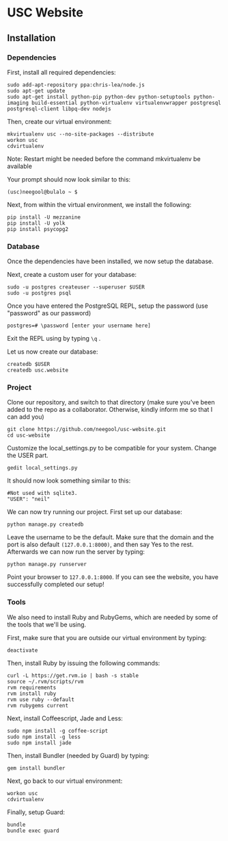 # USC Website

## Installation

### Dependencies

First, install all required dependencies:
```
sudo add-apt-repository ppa:chris-lea/node.js
sudo apt-get update
sudo apt-get install python-pip python-dev python-setuptools python-imaging build-essential python-virtualenv virtualenvwrapper postgresql postgresql-client libpq-dev nodejs 
```

Then, create our virtual environment:
```
mkvirtualenv usc --no-site-packages --distribute
workon usc
cdvirtualenv
```
Note: Restart might be needed before the command mkvirtualenv be available

Your prompt should now look similar to this:
```
(usc)neegool@bulalo ~ $
```

Next, from within the virtual environment, we install the following:
```
pip install -U mezzanine
pip install -U yolk
pip install psycopg2
```

### Database

Once the dependencies have been installed, we now setup the database.

Next, create a custom user for your database:
```
sudo -u postgres createuser --superuser $USER
sudo -u postgres psql
```

Once you have entered the PostgreSQL REPL, setup the password (use "password" as our password)
```
postgres=# \password [enter your username here]
```

Exit the REPL using by typing ```\q``` .

Let us now create our database:
```
createdb $USER
createdb usc.website
```

### Project

Clone our repository, and switch to that directory (make sure you've been added to the repo as a collaborator. Otherwise, kindly inform me so that I can add you)
```
git clone https://github.com/neegool/usc-website.git
cd usc-website
```

Customize the local_settings.py to be compatible for your system. Change the USER part.
```
gedit local_settings.py
```

It should now look something similar to this:
```
#Not used with sqlite3.
"USER": "neil"
```
We can now try running our project. First set up our database:
```
python manage.py createdb
```

Leave the username to be the default. Make sure that the domain and the port is also default ```(127.0.0.1:8000)```, and then say Yes to the rest. Afterwards we can now run the server by typing:
```
python manage.py runserver
```

Point your browser to ```127.0.0.1:8000```. If you can see the website, you have successfully completed our setup!

### Tools

We also need to install Ruby and RubyGems, which are needed by some of the tools that we'll be using. 

First, make sure that you are outside our virtual environment by typing:
```
deactivate
```

Then, install Ruby by issuing the following commands:

```
curl -L https://get.rvm.io | bash -s stable
source ~/.rvm/scripts/rvm
rvm requirements
rvm install ruby
rvm use ruby --default
rvm rubygems current
```

Next, install Coffeescript, Jade and Less:
```
sudo npm install -g coffee-script
sudo npm install -g less
sudo npm install jade
```

Then, install Bundler (needed by Guard) by typing:
```
gem install bundler
```

Next, go back to our virtual environment:
```
workon usc
cdvirtualenv
```

Finally, setup Guard:
```
bundle
bundle exec guard
```
